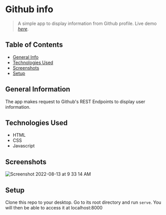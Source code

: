 
# Github info 
> A simple app to display information from Github profile. 
> Live demo [_here_](https://impriyashankar.github.io/Github-Info/).

## Table of Contents
* [General Info](#general-information)
* [Technologies Used](#technologies-used)
* [Screenshots](#screenshots)
* [Setup](#setup)


## General Information
The app makes request to Github's REST Endpoints to display user information.

## Technologies Used
- HTML
- CSS
- Javascript


## Screenshots

![Screenshot 2022-08-13 at 9 33 14 AM](https://user-images.githubusercontent.com/20161096/184474016-c2de67c1-291a-4097-b199-33484bb845ff.png)



## Setup

Clone this repo to your desktop. Go to its root directory and run `serve`. You will then be able to access it at localhost:8000

